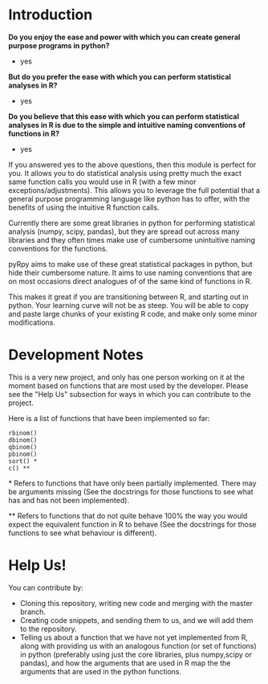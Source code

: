 # Introduction
**Do you enjoy the ease and power with which you can create general purpose
programs in python?**

- yes

**But do you prefer the ease with which you can perform statistical analyses in R?**

- yes

**Do you believe that this ease with which you can perform statistical analyses in
R is due to the simple and intuitive naming conventions of functions in R?**

- yes

If you answered yes to the above questions, then this module is perfect for you.
It allows you to do statistical analysis using pretty much the exact same
function calls you would use in R (with a few minor exceptions/adjustments).
This allows you to leverage the full potential that a general purpose programming
language like python has to offer, with the benefits of using the intuitive R
function calls.

Currently there are some great libraries in python for performing statistical
analysis (numpy, scipy, pandas), but they are spread out across many libraries
and they often times make use of cumbersome unintuitive naming conventions
for the functions.

pyRpy aims to make use of these great statistical packages in python, but hide
their cumbersome nature. It aims to use naming conventions that are on most
occasions direct analogues of of the same kind of functions in R.

This makes it great if you are transitioning between R, and starting out in
python. Your learning curve will not be as steep. You will be able to copy and
paste large chunks of your existing R code, and make only some minor
modifications.


# Development Notes
This is a very new project, and only has one person working on it at the moment
based on functions that are most used by the developer. Please see the "Help Us"
subsection for ways in which you can contribute to the project.

Here is a list of functions that have been implemented so far:

    rbinom()
    dbinom()
    qbinom()
    pbinom()
    sort() * 
    c() **

\* Refers to functions that have only been partially implemented. There may be 
arguments missing (See the docstrings for those functions to see what has and 
has not been implemented).

** Refers to functions that do not quite behave 100% the way you would expect 
the equivalent function in R to behave (See the docstrings for those functions 
to see what behaviour is different).

# Help Us!
You can contribute by:
- Cloning this repository, writing new code and merging with the master branch.
- Creating code snippets, and sending them to us, and we will add them to the
repository.
- Telling us about a function that we have not yet implemented from R, along
with providing us with an analogous function (or set of functions) in python
(preferably using just the core libraries, plus numpy,scipy or pandas), and how
the arguments that are used in R map the the arguments that are used in the
python functions.

